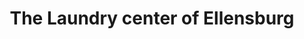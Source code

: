 ---
title: "The Laundry center of Ellensburg"
url: /ellensburg/the-laundry-center-of-ellensburg/
shop: laundry
---